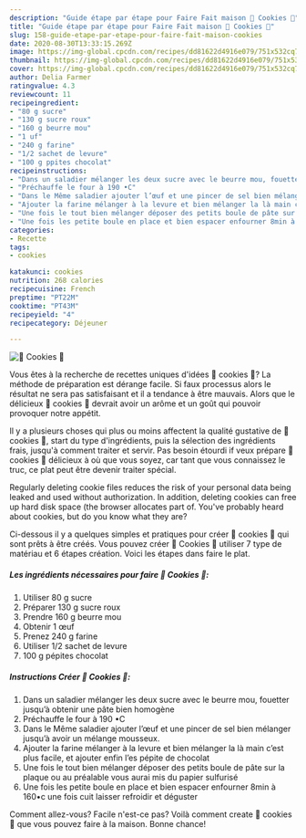 ```yaml
---
description: "Guide étape par étape pour Faire Fait maison 🍪 Cookies 🍪"
title: "Guide étape par étape pour Faire Fait maison 🍪 Cookies 🍪"
slug: 158-guide-etape-par-etape-pour-faire-fait-maison-cookies
date: 2020-08-30T13:33:15.269Z
image: https://img-global.cpcdn.com/recipes/dd81622d4916e079/751x532cq70/🍪-cookies-🍪-photo-principale-de-la-recette.jpg
thumbnail: https://img-global.cpcdn.com/recipes/dd81622d4916e079/751x532cq70/🍪-cookies-🍪-photo-principale-de-la-recette.jpg
cover: https://img-global.cpcdn.com/recipes/dd81622d4916e079/751x532cq70/🍪-cookies-🍪-photo-principale-de-la-recette.jpg
author: Delia Farmer
ratingvalue: 4.3
reviewcount: 11
recipeingredient:
- "80 g sucre"
- "130 g sucre roux"
- "160 g beurre mou"
- "1 uf"
- "240 g farine"
- "1/2 sachet de levure"
- "100 g ppites chocolat"
recipeinstructions:
- "Dans un saladier mélanger les deux sucre avec le beurre mou, fouetter jusqu’à obtenir une pâte bien homogène"
- "Préchauffe le four à 190 •C"
- "Dans le Même saladier ajouter l’œuf et une pincer de sel bien mélanger jusqu’à avoir un mélange mousseux."
- "Ajouter la farine mélanger à la levure et bien mélanger la là main c’est plus facile, et ajouter enfin l’es pépite de chocolat"
- "Une fois le tout bien mélanger déposer des petits boule de pâte sur la plaque ou au préalable vous aurai mis du papier sulfurisé"
- "Une fois les petite boule en place et bien espacer enfourner 8min à 160•c une fois cuit laisser refroidir et déguster"
categories:
- Recette
tags:
- cookies

katakunci: cookies 
nutrition: 268 calories
recipecuisine: French
preptime: "PT22M"
cooktime: "PT43M"
recipeyield: "4"
recipecategory: Déjeuner

---
```



![🍪 Cookies 🍪](https://img-global.cpcdn.com/recipes/dd81622d4916e079/751x532cq70/🍪-cookies-🍪-photo-principale-de-la-recette.jpg)

Vous êtes à la recherche de recettes uniques d'idées 🍪 cookies 🍪? La méthode de préparation est dérange facile. Si faux processus alors le résultat ne sera pas satisfaisant et il a tendance à être mauvais. Alors que le délicieux 🍪 cookies 🍪 devrait avoir un arôme et un goût qui pouvoir provoquer notre appétit.

Il y a plusieurs choses qui plus ou moins affectent la qualité gustative de 🍪 cookies 🍪, start du type d'ingrédients, puis la sélection des ingrédients frais, jusqu'à comment traiter et servir. Pas besoin étourdi if veux prépare 🍪 cookies 🍪 délicieux à où que vous soyez, car tant que vous connaissez le truc, ce plat peut être devenir traiter spécial.

Regularly deleting cookie files reduces the risk of your personal data being leaked and used without authorization. In addition, deleting cookies can free up hard disk space (the browser allocates part of. You&#39;ve probably heard about cookies, but do you know what they are?


Ci-dessous il y a quelques simples et pratiques pour créer 🍪 cookies 🍪 qui sont prêts à être créés. Vous pouvez créer 🍪 Cookies 🍪 utiliser 7 type de matériau et 6 étapes création. Voici les étapes dans faire le plat.

<!--inarticleads1-->

##### Les ingrédients nécessaires pour faire 🍪 Cookies 🍪:

1. Utiliser 80 g sucre
1. Préparer 130 g sucre roux
1. Prendre 160 g beurre mou
1. Obtenir 1 œuf
1. Prenez 240 g farine
1. Utiliser 1/2 sachet de levure
1.  100 g pépites chocolat




<!--inarticleads2-->

##### Instructions Créer 🍪 Cookies 🍪:

1. Dans un saladier mélanger les deux sucre avec le beurre mou, fouetter jusqu’à obtenir une pâte bien homogène
1. Préchauffe le four à 190 •C
1. Dans le Même saladier ajouter l’œuf et une pincer de sel bien mélanger jusqu’à avoir un mélange mousseux.
1. Ajouter la farine mélanger à la levure et bien mélanger la là main c’est plus facile, et ajouter enfin l’es pépite de chocolat
1. Une fois le tout bien mélanger déposer des petits boule de pâte sur la plaque ou au préalable vous aurai mis du papier sulfurisé
1. Une fois les petite boule en place et bien espacer enfourner 8min à 160•c une fois cuit laisser refroidir et déguster





Comment allez-vous? Facile n'est-ce pas? Voilà comment create 🍪 cookies 🍪 que vous pouvez faire à la maison. Bonne chance!
